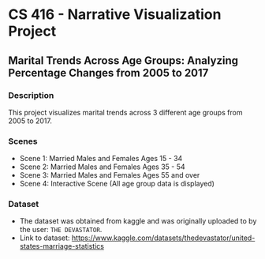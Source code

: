 # CS 416 - Narrative Visualization Project
## Marital Trends Across Age Groups: Analyzing Percentage Changes from 2005 to 2017

### Description
This project visualizes marital trends across 3 different age groups from 2005 to 2017.

### Scenes
- Scene 1: Married Males and Females Ages 15 - 34
- Scene 2: Married Males and Females Ages 35 - 54
- Scene 3: Married Males and Females Ages 55 and over
- Scene 4: Interactive Scene (All age group data is displayed)

### Dataset
- The dataset was obtained from kaggle and was originally uploaded to by the user: `THE DEVASTATOR`.
- Link to dataset: https://www.kaggle.com/datasets/thedevastator/united-states-marriage-statistics